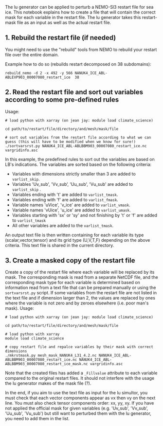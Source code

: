 The lu generator can be applied  to perturb a NEMO-SI3 restart file for sea ice. This notebook explains how to create a file that will contain the correct mask for each variable in the restart file. The lu generator takes this restart-mask file as an input as well as the actual restart file.

## 1. Rebuild the restart file (if needed)
You might need to use the "rebuild" tools from NEMO to rebuild your restart file over the entire domain.

Example how to do so (rebuilds restart decomposed on 38 subdomains):
````
rebuild_nemo -d 2 -x 492 -y 566 NANUK4_ICE_ABL-ABLEVP903_00007080_restart_ice  38
````


## 2. Read the restart file and sort out variables according to some pre-defined rules

Usage:
```
# load python with xarray (on jean jay: module load climate_science)

cd path/to/restart/file/directory/and/mesh/mask/file

# sort out variables from the restart file according to what we can guess (this will have to be modified when we know for sure!)
./sortvarsrst.py NANUK4_ICE_ABL-ABLBBM903_00007080_restart_ice.nc vargridinfo.asc
```

In this example, the predefined rules to sort out the variables are based on LB's indications. The variables are sorted based on the following criteria:
* Variables with dimensions strictly smaller than 3 are added to `varlist_skip`.
* Variables 'Uv_sub', 'Vv_sub’, 'Uu_sub', 'Vu_sub' are added to `varlist_skip` .
* Variables ending with 't' are added to `varlist_tmask`.
* Variables ending with 'f' are added to `varlist_fmask`.
* Variable names 'uVice', 'v_ice' are added to `varlist_vmask`.
* Variable names 'vUice', 'u_ice' are added to `varlist_umask`.
* Variables starting with 'sx' or 'sy' and not finishing by 't' or 'f' are added to `varlist_tmask`
* All other variables are added to the `varlist_tmask`.

An output text file is then written containing for each variable its type (scalar,vector,tensor) and its grid type (U,V,T,F) depending on the above criteria.
This text file is shared in the current directory.

## 3. Create a masked copy of the restart file
Create a copy of the restart file  where each variable will be replaced by its mask. The corresponding mask   is  read from a separate NetCDF file, and the corresponding mask type for each variable is determined based on information  read from a text file that can be prepared manually or using the `sortvarsrst.py` script.
If some variables from the restart file are not listed in the text file and if dimension larger than 2, the values are replaced by ones where the variable is not zero and by zeroes elsewhere (i.e. poor man's mask).
Usage:
```
# load python with xarray (on jean jay: module load climate_science)

cd path/to/restart/file/directory/and/mesh/mask/file

# load python with xarray
module load climate_science

# copy restart file and repalce variables by their mask with correct dimensions
./mkrstmask.py mesh_mask_NANUK4_L31_4.2.nc NANUK4_ICE_ABL-ABLBBM903_00007080_restart_ice.nc NANUK4_ICE_ABL-ABLBBM903_00007080_restart_ice_mask.nc vargridinfo.asc 
```

Note that the created files has added a  `_Fillvalue` attribute to each variable compared to the original restart files. It  should not interfere with the usage the lu generator makes of the mask file (?).

In the end, if you aim to use the text file as input for the lu simultor, you must check that each vector components appear as vx then vy on the next line. You must also check tensor components order: xx, yy, xy. If you have not applied the official mask for given variables (e.g. 'Uv_sub', 'Vv_sub’, 'Uu_sub', 'Vu_sub') but still want to perturbed them with the lu generator, you need to add them in the list.
